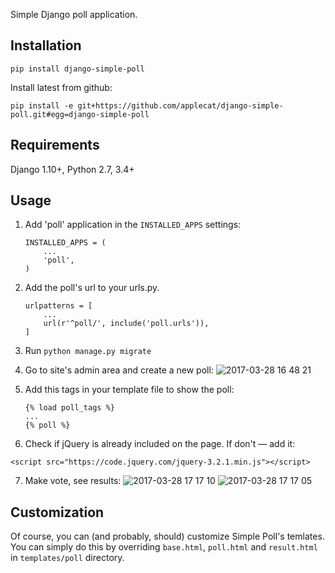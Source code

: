 Simple Django poll application.

Installation
------------

```
pip install django-simple-poll
```

Install latest from github:
```
pip install -e git+https://github.com/applecat/django-simple-poll.git#egg=django-simple-poll
```

Requirements
------------
Django 1.10+, Python 2.7, 3.4+

Usage
-----

1. Add 'poll' application in the ``INSTALLED_APPS`` settings:

    ```
    INSTALLED_APPS = (
        ...
        'poll',
    )
    ```

2. Add the poll's url to your urls.py.

    ```
    urlpatterns = [
        ...
        url(r'^poll/', include('poll.urls')),
    ]
    ```

3. Run ```python manage.py migrate```

4. Go to site's admin area and create a new poll:
![2017-03-28 16 48 21](https://cloud.githubusercontent.com/assets/390483/24410345/82721122-13db-11e7-905a-b90019b0fbde.png)

5. Add this tags in your template file to show the poll:

    ```
    {% load poll_tags %}
    ...
    {% poll %}
    ```

6. Check if jQuery is already included on the page. If don't — add it:
```
<script src="https://code.jquery.com/jquery-3.2.1.min.js"></script>
```

7. Make vote, see results:
![2017-03-28 17 17 10](https://cloud.githubusercontent.com/assets/390483/24410357/8973a134-13db-11e7-9788-94fe3462d1ce.png)
![2017-03-28 17 17 05](https://cloud.githubusercontent.com/assets/390483/24410353/870887e8-13db-11e7-81b6-b5a721696e32.png)


Customization
-------------

Of course, you can (and probably, should) customize Simple Poll's temlates. You can simply do this by overriding `base.html`, `poll.html` and `result.html` in `templates/poll` directory.
